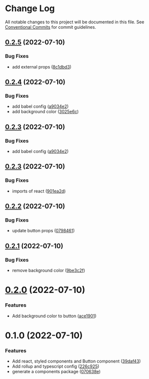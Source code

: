 # Change Log

All notable changes to this project will be documented in this file.
See [Conventional Commits](https://conventionalcommits.org) for commit guidelines.

## [0.2.5](https://github.com/AndreMRego/monorepo/compare/@pi-react/components@0.2.4...@pi-react/components@0.2.5) (2022-07-10)


### Bug Fixes

* add external props ([8c1dbd3](https://github.com/AndreMRego/monorepo/commit/8c1dbd30ceb16c45e15e1a482bd1cbb642750c93))





## [0.2.4](https://github.com/AndreMRego/monorepo/compare/@pi-react/components@0.2.3...@pi-react/components@0.2.4) (2022-07-10)


### Bug Fixes

* add babel config ([a9034e2](https://github.com/AndreMRego/monorepo/commit/a9034e26ce7ae9dd9f3c5b64248bfaf0cc2ac9c6))
* add background color ([3025e6c](https://github.com/AndreMRego/monorepo/commit/3025e6c482a7405b63eebdbae1ce5855dec9fb52))





## [0.2.3](https://github.com/AndreMRego/monorepo/compare/@pi-react/components@0.2.3...@pi-react/components@0.2.3) (2022-07-10)


### Bug Fixes

* add babel config ([a9034e2](https://github.com/AndreMRego/monorepo/commit/a9034e26ce7ae9dd9f3c5b64248bfaf0cc2ac9c6))





## [0.2.3](https://github.com/AndreMRego/monorepo/compare/@pi-react/components@0.2.2...@pi-react/components@0.2.3) (2022-07-10)


### Bug Fixes

* imports of react ([901ea2d](https://github.com/AndreMRego/monorepo/commit/901ea2d6175e06d5fe3d7adb481c0f66a22bf7cd))





## [0.2.2](https://github.com/AndreMRego/monorepo/compare/@pi-react/components@0.2.1...@pi-react/components@0.2.2) (2022-07-10)


### Bug Fixes

* update button props ([0798461](https://github.com/AndreMRego/monorepo/commit/0798461d4a5b04b3dcd778e7276d272e271153ec))





## [0.2.1](https://github.com/AndreMRego/monorepo/compare/@pi-react/components@0.2.0...@pi-react/components@0.2.1) (2022-07-10)


### Bug Fixes

* remove background color ([9be3c2f](https://github.com/AndreMRego/monorepo/commit/9be3c2f6fe5bafbd62f37a130e73cd5db3cc9935))





# [0.2.0](https://github.com/AndreMRego/monorepo/compare/@pi-react/components@0.1.0...@pi-react/components@0.2.0) (2022-07-10)


### Features

* Add background color to button ([ace1901](https://github.com/AndreMRego/monorepo/commit/ace1901c3cb2bbd40a0d44b0f9bd44838d6f05ab))





# 0.1.0 (2022-07-10)


### Features

* Add react, styled components and Button component ([39daf43](https://github.com/AndreMRego/monorepo/commit/39daf4325161c99a9cb778d5fc9339ec760c72dd))
* Add rollup and typescript config ([226c925](https://github.com/AndreMRego/monorepo/commit/226c925b0d10cbe0f92bfe808785b107d608365d))
* generate a components package ([070638e](https://github.com/AndreMRego/monorepo/commit/070638e0b09ac28babe20a2df2e064823fb4cdb8))
